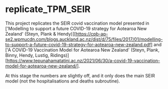 # replicate_TPM_SEIR
This project replicates the SEIR covid vaccination model presented in ['Modelling to support a future COVID-19 strategy for Aotearoa New Zealand' (Steyn, Plank & Hendy)][https://cpb-ap-se2.wpmucdn.com/blogs.auckland.ac.nz/dist/d/75/files/2017/01/modelling-to-support-a-future-covid-19-strategy-for-aotearoa-new-zealand.pdf] and ['A COVID-19 Vaccination Model for Aotearoa New Zealand' (Steyn, Plank, Binny, Hendy, Lustig, Ridings)][https://www.tepunahamatatini.ac.nz/2021/06/30/a-covid-19-vaccination-model-for-aotearoa-new-zealand/].

At this stage the numbers are slightly off, and it only does the main SEIR model (not the hospitalisations and deaths subroutine).
